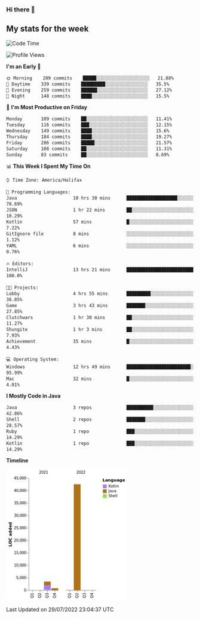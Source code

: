 ### Hi there 👋

## My stats for the week
<!--START_SECTION:waka-->
![Code Time](http://img.shields.io/badge/Code%20Time-338%20hrs%2027%20mins-blue)

![Profile Views](http://img.shields.io/badge/Profile%20Views-0-blue)

**I'm an Early 🐤** 

```text
🌞 Morning    209 commits    █████░░░░░░░░░░░░░░░░░░░░   21.88% 
🌆 Daytime    339 commits    █████████░░░░░░░░░░░░░░░░   35.5% 
🌃 Evening    259 commits    ██████░░░░░░░░░░░░░░░░░░░   27.12% 
🌙 Night      148 commits    ████░░░░░░░░░░░░░░░░░░░░░   15.5%

```
📅 **I'm Most Productive on Friday** 

```text
Monday       109 commits    ██░░░░░░░░░░░░░░░░░░░░░░░   11.41% 
Tuesday      116 commits    ███░░░░░░░░░░░░░░░░░░░░░░   12.15% 
Wednesday    149 commits    ████░░░░░░░░░░░░░░░░░░░░░   15.6% 
Thursday     184 commits    ████░░░░░░░░░░░░░░░░░░░░░   19.27% 
Friday       206 commits    █████░░░░░░░░░░░░░░░░░░░░   21.57% 
Saturday     108 commits    ██░░░░░░░░░░░░░░░░░░░░░░░   11.31% 
Sunday       83 commits     ██░░░░░░░░░░░░░░░░░░░░░░░   8.69%

```


📊 **This Week I Spent My Time On** 

```text
⌚︎ Time Zone: America/Halifax

💬 Programming Languages: 
Java                     10 hrs 30 mins      ███████████████████░░░░░░   78.69% 
JSON                     1 hr 22 mins        ██░░░░░░░░░░░░░░░░░░░░░░░   10.29% 
Kotlin                   57 mins             █░░░░░░░░░░░░░░░░░░░░░░░░   7.22% 
GitIgnore file           8 mins              ░░░░░░░░░░░░░░░░░░░░░░░░░   1.12% 
YAML                     6 mins              ░░░░░░░░░░░░░░░░░░░░░░░░░   0.76%

🔥 Editors: 
IntelliJ                 13 hrs 21 mins      █████████████████████████   100.0%

🐱‍💻 Projects: 
Lobby                    4 hrs 55 mins       █████████░░░░░░░░░░░░░░░░   36.85% 
Game                     3 hrs 43 mins       ███████░░░░░░░░░░░░░░░░░░   27.85% 
Clutchwars               1 hr 30 mins        ██░░░░░░░░░░░░░░░░░░░░░░░   11.27% 
Shungite                 1 hr 3 mins         ██░░░░░░░░░░░░░░░░░░░░░░░   7.93% 
Achievement              35 mins             █░░░░░░░░░░░░░░░░░░░░░░░░   4.43%

💻 Operating System: 
Windows                  12 hrs 49 mins      ████████████████████████░   95.99% 
Mac                      32 mins             █░░░░░░░░░░░░░░░░░░░░░░░░   4.01%

```

**I Mostly Code in Java** 

```text
Java                     3 repos             ██████████░░░░░░░░░░░░░░░   42.86% 
Shell                    2 repos             ███████░░░░░░░░░░░░░░░░░░   28.57% 
Ruby                     1 repo              ███░░░░░░░░░░░░░░░░░░░░░░   14.29% 
Kotlin                   1 repo              ███░░░░░░░░░░░░░░░░░░░░░░   14.29%

```


**Timeline**

![Chart not found](https://raw.githubusercontent.com/lyndseyy/lyndseyy/main/charts/bar_graph.png) 


 Last Updated on 29/07/2022 23:04:37 UTC
<!--END_SECTION:waka-->